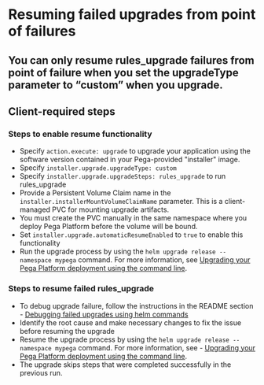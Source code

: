 # Resuming failed upgrades from point of failures

## You can only resume rules_upgrade failures from point of failure when you set the upgradeType parameter to “custom” when you upgrade.

## Client-required steps

### Steps to enable resume functionality
- Specify `action.execute: upgrade` to upgrade your application using the software version contained in your Pega-provided "installer" image.
- Specify `installer.upgrade.upgradeType: custom`
- Specify `installer.upgrade.upgradeSteps: rules_upgrade` to run rules_upgrade
- Provide a Persistent Volume Claim name in the `installer.installerMountVolumeClaimName` parameter. This is a client-managed PVC for mounting upgrade artifacts.
- You must create the PVC manually in the same namespace where you deploy Pega Platform before the volume will be bound.
- Set `installer.upgrade.automaticResumeEnabled` to `true` to enable this functionality
- Run the upgrade process by using the `helm upgrade release --namespace mypega` command. For more information, see  [Upgrading your Pega Platform deployment using the command line](https://github.com/pegasystems/pega-helm-charts/blob/master/docs/upgrading-pega-deployment-zero-downtime.md#upgrading-your-pega-platform-deployment-using-the-command-line).

### Steps to resume failed rules_upgrade
- To debug upgrade failure, follow the instructions in the README section  - [Debugging failed upgrades using helm commands](https://github.com/pegasystems/pega-helm-charts/blob/master/README.md#debugging-failed-upgrades-using-helm-commands)
- Identify the root cause and make necessary changes to fix the issue before resuming the upgrade
- Resume the upgrade process by using the `helm upgrade release --namespace mypega` command. For more information, see - [Upgrading your Pega Platform deployment using the command line](https://github.com/pegasystems/pega-helm-charts/blob/master/docs/upgrading-pega-deployment-zero-downtime.md#upgrading-your-pega-platform-deployment-using-the-command-line).
- The upgrade skips steps that were completed successfully in the previous run.